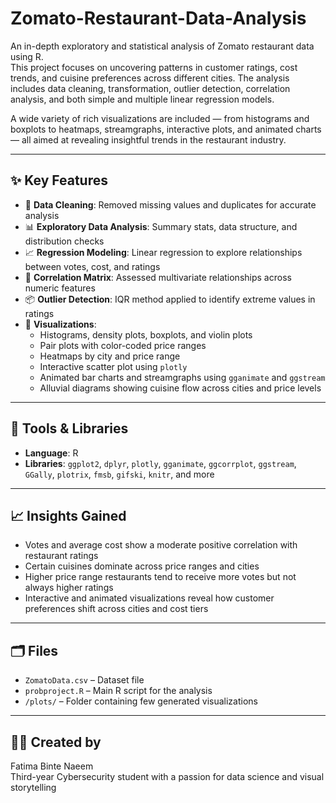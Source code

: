 # Zomato-Restaurant-Data-Analysis

An in-depth exploratory and statistical analysis of Zomato restaurant data using R.  
This project focuses on uncovering patterns in customer ratings, cost trends, and cuisine preferences across different cities. The analysis includes data cleaning, transformation, outlier detection, correlation analysis, and both simple and multiple linear regression models.

A wide variety of rich visualizations are included — from histograms and boxplots to heatmaps, streamgraphs, interactive plots, and animated charts — all aimed at revealing insightful trends in the restaurant industry.

---

## ✨ Key Features

- 🧼 **Data Cleaning**: Removed missing values and duplicates for accurate analysis  
- 📊 **Exploratory Data Analysis**: Summary stats, data structure, and distribution checks  
- 📈 **Regression Modeling**: Linear regression to explore relationships between votes, cost, and ratings  
- 🧮 **Correlation Matrix**: Assessed multivariate relationships across numeric features  
- 📦 **Outlier Detection**: IQR method applied to identify extreme values in ratings  
- 🎨 **Visualizations**:
  - Histograms, density plots, boxplots, and violin plots  
  - Pair plots with color-coded price ranges  
  - Heatmaps by city and price range  
  - Interactive scatter plot using `plotly`  
  - Animated bar charts and streamgraphs using `gganimate` and `ggstream`  
  - Alluvial diagrams showing cuisine flow across cities and price levels  

---

## 📌 Tools & Libraries

- **Language**: R  
- **Libraries**: `ggplot2`, `dplyr`, `plotly`, `gganimate`, `ggcorrplot`, `ggstream`, `GGally`, `plotrix`, `fmsb`, `gifski`, `knitr`, and more

---

## 📈 Insights Gained

- Votes and average cost show a moderate positive correlation with restaurant ratings  
- Certain cuisines dominate across price ranges and cities  
- Higher price range restaurants tend to receive more votes but not always higher ratings  
- Interactive and animated visualizations reveal how customer preferences shift across cities and cost tiers

---

## 🗂️ Files

- `ZomatoData.csv` – Dataset file  
- `probproject.R` – Main R script for the analysis  
- `/plots/` –  Folder containing few generated visualizations  

---

## 👩‍💻 Created by

Fatima Binte Naeem  
Third-year Cybersecurity student with a passion for data science and visual storytelling  

